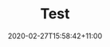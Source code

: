 ---
title: "Test"
date: 2020-02-27T15:58:42+11:00
draft: true
menu:
  main:
    parent: 'pages'
    weight: 1
    title: "Test"

hero:
    heading : "Test"
    sub_heading : "Sub heading"
    paragraph : "Cool paragraph"

    button:
        text : "Click me"
        link : "https : //google.com"
---